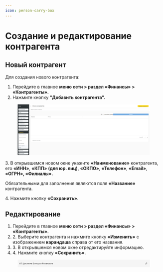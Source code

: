 ```yaml
---
icon: person-carry-box
---
```


# Создание и редактирование контрагента

## Новый контрагент&#x20;

Для создания нового контрагента:

1. Перейдите в  главное **меню сети > раздел «Финансы» > «Контрагенты».**
2. Нажмите кнопку **"Добавить контрагента".**

<figure><img src="../../../.gitbook/assets/image (87).png" alt=""><figcaption></figcaption></figure>

3\. В открывшемся новом окне укажите  **«Наименование»** контрагента, его **«ИНН»**, **«КПП»** **(для юр. лиц)**, **«ОКПО»**, **«Телефон»**, **«Email»**, **«ОГРН», «Филиалы».**

Обязательными для заполнения являются поля **«Название»** контрагента.

4\. Нажмите кнопку **«Сохранить»**.

## Редактирование

1. Перейдите в  главное **меню сети > раздел «Финансы» > «Контрагенты».**
2. 2\. Выберите контрагента и нажмите кнопку **«Изменить»** с изображением **карандаша** справа от его названия.
3. 3\. В открывшемся новом окне отредактируйте информацию.
4. 4\. Нажмите кнопку **«Сохранить»**.

<figure><img src="../../../.gitbook/assets/image (88).png" alt=""><figcaption></figcaption></figure>
